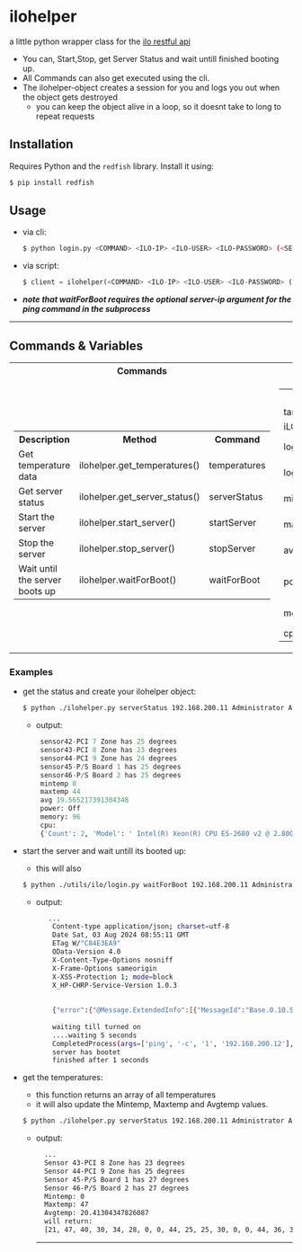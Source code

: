 # ilohelper
a little python wrapper class for the [ilo restful api](https://hewlettpackard.github.io/python-ilorest-library/index.html)
- You can, Start,Stop, get Server Status and wait untill finished booting up.
- All Commands can also get executed using the cli.
- The ilohelper-object creates a session for you and logs you out when the object gets destroyed
  - you can keep the object alive in a loop, so it doesnt take to long to repeat requests
    
## Installation

Requires Python and the `redfish` library. Install it using:
  ```bash
  $ pip install redfish
  ```


## Usage

- via cli:
  ```bash
  $ python login.py <COMMAND> <ILO-IP> <ILO-USER> <ILO-PASSWORD> (<SERVER-IP>)
  ```
- via script:
  ```python
  $ client = ilohelper(<COMMAND> <ILO-IP> <ILO-USER> <ILO-PASSWORD> (<SERVER-IP>)
  ```
- ***note that waitForBoot requires the optional server-ip argument for the ping command in the subprocess***
--- 


## Commands & Variables



<table>
    <tr>
        <th>Commands</th>
        <th>ilohelper Class Variables</th>
    </tr>
    <tr>
        <td>
            <table>
                <tr>
                    <th>Description</th>
                    <th>Method</th>
                    <th>Command</th>
                </tr>
                <tr>
                    <td>Get temperature data</td>
                    <td>ilohelper.get_temperatures()</td>
                    <td>temperatures</td>
                </tr>
                <tr>
                    <td>Get server status</td>
                    <td>ilohelper.get_server_status()</td>
                    <td>serverStatus</td>
                </tr>
                <tr>
                    <td>Start the server</td>
                    <td>ilohelper.start_server()</td>
                    <td>startServer</td>
                </tr>
                <tr>
                    <td>Stop the server</td>
                    <td>ilohelper.stop_server()</td>
                    <td>stopServer</td>
                </tr>
                <tr>
                    <td>Wait until the server boots up</td>
                    <td>ilohelper.waitForBoot()</td>
                    <td>waitForBoot</td>
                </tr>
            </table>
        </td>
        <td>
            <table>
                <tr>
                    <th>Variable</th>
                    <th>Description</th>
                    <th>Type</th>
                </tr>
                <tr>
                    <td>target_ip</td>
                    <td>server ip</td>
                    <td>str</td>
                </tr>
                <tr>
                    <td>iLO_host</td>
                    <td>ilo ip</td>
                    <td>str</td>
                </tr>
                <tr>
                    <td>login_account</td>
                    <td>ilo user account</td>
                    <td>str</td>
                </tr>
                <tr>
                    <td>login_password</td>
                    <td>ilo user password</td>
                    <td>str</td>
                </tr>
                <tr>
                    <td>mintemp</td>
                    <td>lowest temperature</td>
                    <td>int</td>
                </tr>
                <tr>
                    <td>maxtemp</td>
                    <td>highest temperature</td>
                    <td>int</td>
                </tr>
                <tr>
                    <td>avgtemp</td>
                    <td>average temperature</td>
                    <td>float</td>
                </tr>
                <tr>
                    <td>power_state</td>
                    <td>server power status</td>
                    <td>bool</td>
                </tr>
                <tr>
                    <td>memory</td>
                    <td>memory in GB</td>
                    <td>int</td>
                </tr>
                <tr>
                    <td>cpu</td>
                    <td>cpu object</td>
                    <td>dict</td>
                </tr>
            </table>
        </td>
    </tr>
</table>



### Examples

- get the status and create your ilohelper object:
  ```bash
  $ python ./ilohelper.py serverStatus 192.168.200.11 Administrator AGSBTGWW 
  ```

  - output:
     ```python
      sensor42-PCI 7 Zone has 25 degrees
      sensor43-PCI 8 Zone has 23 degrees
      sensor44-PCI 9 Zone has 24 degrees
      sensor45-P/S Board 1 has 25 degrees
      sensor46-P/S Board 2 has 25 degrees
      mintemp 0
      maxtemp 44
      avg 19.565217391304348
      power: Off
      memory: 96
      cpu: 
      {'Count': 2, 'Model': ' Intel(R) Xeon(R) CPU E5-2680 v2 @ 2.80GHz      ', 'Status': {'HealthRollup': 'OK'}}
    ```
- start the server and wait untill its booted up:
  - this will also 
  ```bash
  $ python ./utils/ilo/login.py waitForBoot 192.168.200.11 Administrator AGSBTGWW 192.168.200.12
  ```
  - output:
    ```bash
       ...
        Content-type application/json; charset=utf-8
        Date Sat, 03 Aug 2024 08:55:11 GMT
        ETag W/"C84E3EA9"
        OData-Version 4.0
        X-Content-Type-Options nosniff
        X-Frame-Options sameorigin
        X-XSS-Protection 1; mode=block
        X_HP-CHRP-Service-Version 1.0.3
        
        
        {"error":{"@Message.ExtendedInfo":[{"MessageId":"Base.0.10.Success"}],"code":"iLO.0.10.ExtendedInfo","message":"See @Message.ExtendedInfo for more information."}}
        
        waiting till turned on
        ....waiting 5 seconds
        CompletedProcess(args=['ping', '-c', '1', '192.168.200.12'], returncode=1, stdout='PING 192.168.200.12 (192.168.200.12) 56(84) bytes of data.\n\n--- 192.168.200.12 ping statistics ---\n1 Pakete übertragen, 0 empfangen, 100% packet loss, time 0ms\n\n')
        server has bootet
        finished after 1 seconds
     ```
- get the temperatures:
  - this function returns an array of all temperatures
  - it will also update the Mintemp, Maxtemp and Avgtemp values.
  ```bash
  $ python ./ilohelper.py serverStatus 192.168.200.11 Administrator AGSBTGWW  
  ```
  - output:
    ```bash
      ...
      Sensor 43-PCI 8 Zone has 23 degrees
      Sensor 44-PCI 9 Zone has 25 degrees
      Sensor 45-P/S Board 1 has 27 degrees
      Sensor 46-P/S Board 2 has 27 degrees
      Mintemp: 0
      Maxtemp: 47
      Avgtemp: 20.41304347826087
      will return: 
      [21, 47, 40, 30, 34, 28, 0, 0, 44, 25, 25, 30, 0, 0, 44, 36, 33, 24, 30, 34, 31, 30, 0, 40, 23, 0, 0, 0, 0, 0, 0, 0, 0, 0, 0, 26, 26, 27, 28, 28, 27, 26, 23, 25, 27, 27]
    ``` 
    ---

